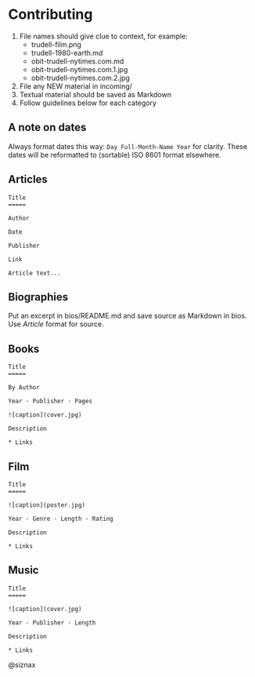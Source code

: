 Contributing
============

1. File names should give clue to context, for example:
    * trudell-film.png
    * trudell-1980-earth.md
    * obit-trudell-nytimes.com.md
    * obit-trudell-nytimes.com.1.jpg
    * obit-trudell-nytimes.com.2.jpg
1. File any NEW material in incoming/
1. Textual material should be saved as Markdown
1. Follow guidelines below for each category


A note on dates
---------------

Always format dates this way: ```Day Full-Month-Name Year``` for
clarity. These dates will be reformatted to (sortable) ISO 8601 format
elsewhere.


Articles
--------

```
Title
=====

Author

Date

Publisher

Link

Article text...
```

Biographies
-----------

Put an excerpt in bios/README.md and save source as Markdown in
bios. Use _Article_ format for source.

Books
-----

```
Title
=====

By Author

Year · Publisher · Pages

![caption](cover.jpg)

Description

* Links
```

Film
----

```
Title
=====

![caption](poster.jpg)

Year · Genre · Length · Rating

Description

* Links
```

Music
-----

```
Title
=====

![caption](cover.jpg)

Year · Publisher · Length

Description

* Links
```


@siznax
